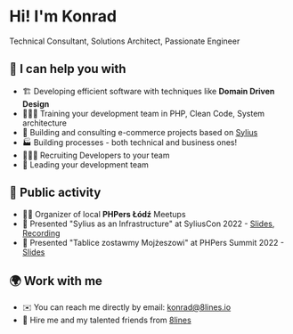 # Hi! I'm Konrad

Technical Consultant, Solutions Architect, Passionate Engineer

## 🤝 I can help you with

* 🏗️ Developing efficient software with techniques like **Domain Driven Design**
* 👨🏻‍🏫 Training your development team in PHP, Clean Code, System architecture
* 🛒 Building and consulting e-commerce projects based on [Sylius](https://github.com/Sylius/Sylius)
* 🏭 Building processes - both technical and business ones!
* 👨🏻‍💻 Recruiting Developers to your team
* 🕺 Leading your development team

## 🎤 Public activity

* 👷‍♂️ Organizer of local **PHPers Łódź** Meetups
* 🦢 Presented "Sylius as an Infrastructure" at SyliusCon 2022 - [Slides](https://speakerdeck.com/radnok/sylius-as-an-infrastructure), [Recording](https://youtu.be/xlZ3Q_S1cfk)
* 🐘 Presented "Tablice zostawmy Mojżeszowi" at PHPers Summit 2022 - [Slides](https://speakerdeck.com/radnok/tablice-zostawmy-mojzeszowi)

## 🌍 Work with me

* ✉️ You can reach me directly by email: [konrad@8lines.io](mailto:konrad@8lines.io)
* 💪 Hire me and my talented friends from [8lines](https://8lines.io/contact)
